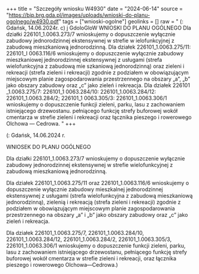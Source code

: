 +++
title = "Szczegóły wniosku W4930"
date = "2024-06-14"
source = "https://bip.brg.gda.pl/images/uploads/wnioski-do-planu-ogolnego/w4930.pdf"
tags = ["wnioski-ogolne"]
geolinks = []
raw = " (: Gdańsk, 14.06.2024r.    c) j  GdoloGloW WNIOSKI DO PLANU OGÓLNEGO Dla działki 226101_1.0063.273/7 wnioskujemy o dopuszczenie wyłącznie zabudowy jednorodzinnej ekstensywnej w strefie w ielofunkcyjnej z zabudową mieszkaniową jednorodzinną. Dla działek 226101_1.0063.275/11: 226101_I 0063.116/6 wnioskujemy o dopuszczenie wyłącznie zabudowy mieszkaniowej jednorodzinnej ekstensywnej z usługami (strefa wielofunkcyjna z zabudową mie szkaniową jednorodzinną) oraz zieleni i rekreacji (strefa zieleni i rekreacji) zgodnie z podziałem w obowiązującym miejscowym planie zagospodarowania przestrzennego na obszary „a”, „b” jako obszary zabudowy oraz „c” jako zieleń i rekreacja. Dla działek 226101 _1.0063.275/7: 226101_1 0063.284/10: 226101_1.0063.284/12: 226101_1.0063.284/2; 226101_1 0063.305/3: 226101_1.0063.306/1 wnioskujemy o dopuszczenie funkcji zieleni, parku, lasu z zachowaniem istniejącego drzewostanu. pełniącego funkcję strefy buforowej wokół cmentarza w strefie zieleni i rekreacji oraz łącznika pieszego i rowerowego Olchowa — Cedrowa.  "
+++

(: Gdańsk, 14.06.2024 r.

WNIOSEK DO PLANU OGÓLNEGO

Dla działki 226101_1.0063.273/7 wnioskujemy o dopuszczenie wyłącznie zabudowy jednorodzinnej ekstensywnej w strefie wielofunkcyjnej z zabudową mieszkaniową jednorodzinną.

Dla działek 226101_1.0063.275/11 oraz 226101_1.0063.116/6 wnioskujemy o dopuszczenie wyłącznie zabudowy mieszkalnej jednorodzinnej ekstensywnej z usługami (strefa wielofunkcyjna z zabudową mieszkaniową jednorodzinną), zielenią i rekreacją (strefa zieleni i rekreacji) zgodnie z podziałem w obowiązującym miejscowym planie zagospodarowania przestrzennego na obszary „a” i „b” jako obszary zabudowy oraz „c” jako zieleń i rekreacja.

Dla działek 226101_1.0063.275/7, 226101_1.0063.284/10, 226101_1.0063.284/12, 226101_1.0063.284/2, 226101_1.0063.305/3, 226101_1.0063.306/1 wnioskujemy o dopuszczenie funkcji zieleni, parku, lasu z zachowaniem istniejącego drzewostanu, pełniącego funkcję strefy buforowej wokół cmentarza w strefie zieleni i rekreacji, oraz łącznika pieszego i rowerowego Olchowa—Cedrowa.)


